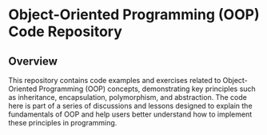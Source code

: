 # Object-Oriented Programming (OOP) Code Repository

## Overview

This repository contains code examples and exercises related to Object-Oriented Programming (OOP) concepts, demonstrating key principles such as inheritance, encapsulation, polymorphism, and abstraction. The code here is part of a series of discussions and lessons designed to explain the fundamentals of OOP and help users better understand how to implement these principles in programming.


  
